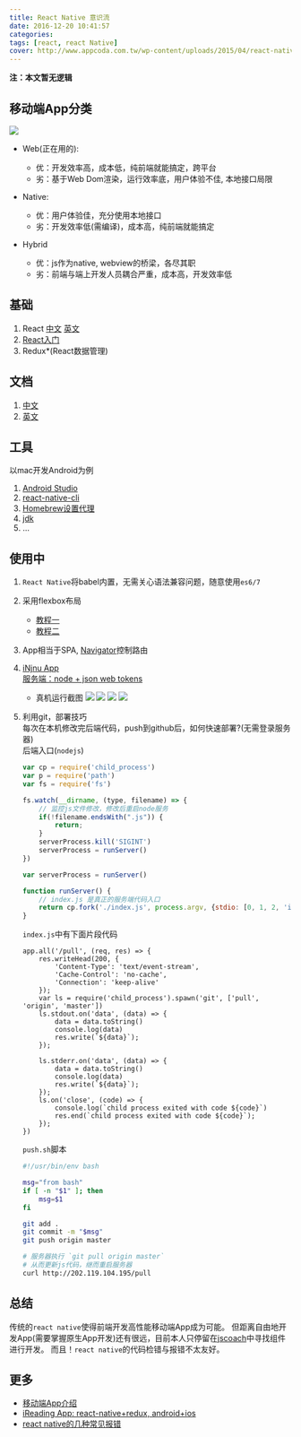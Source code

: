 ```yaml
---
title: React Native 意识流
date: 2016-12-20 10:41:57
categories:
tags: [react, react Native]
cover: http://www.appcoda.com.tw/wp-content/uploads/2015/04/react-native-1024x631.png
---
```


**注：本文暂无逻辑**

## 移动端App分类

![](http://img.blog.csdn.net/20160326162834667)

- Web(正在用的): 
    - 优：开发效率高，成本低，纯前端就能搞定，跨平台
    - 劣：基于Web Dom渲染，运行效率底，用户体验不佳, 本地接口局限

- Native:
    - 优：用户体验佳，充分使用本地接口
    - 劣：开发效率低(需编译)，成本高，纯前端就能搞定
    
- Hybrid
    - 优：js作为native, webview的桥梁，各尽其职
    - 劣：前端与端上开发人员耦合严重，成本高，开发效率低
    

## 基础

1. React  [中文](http://reactjs.cn/react/docs/getting-started-zh-CN.html)  [英文](https://facebook.github.io/react/docs/hello-world.html)
2. [React入门](http://www.ruanyifeng.com/blog/2015/03/react.html)
3. Redux*(React数据管理)

## 文档

1. [中文](https://reactnative.cn/docs/0.39/getting-started.html)
2. [英文](https://facebook.github.io/react-native/docs/getting-started.html)

## 工具

以mac开发Android为例

1. [Android Studio](https://developer.android.com/studio/install.html)
2. [react-native-cli](https://www.npmjs.com/package/react-native-cli)
3. [Homebrew设置代理](https://www.zhihu.com/question/31360766)
4. [jdk](https://gist.github.com/tomysmile/a9a7aee85ff73454bd57e198ad90e614)
5. ...

## 使用中
1. `React Native`将babel内置，无需关心语法兼容问题，随意使用`es6/7`
2. 采用flexbox布局
    - [教程一](http://www.ruanyifeng.com/blog/2015/07/flex-grammar.html)
    - [教程二](http://www.ruanyifeng.com/blog/2015/07/flex-examples.html)

3. App相当于SPA, [Navigator](https://reactnative.cn/docs/0.39/navigator.html#content)控制路由
4. [iNjnu App](https://github.com/moyuyc/injnu-app)  
    [服务端：node + json web tokens](https://github.com/moyuyc/injnu-server)
    - 真机运行截图
    ![](/upload/1480242049359.png)
    ![](/upload/1480242118446.png)
    ![](/upload/1480242036910.png)
    ![](/upload/1480242123677.png)
5. 利用git，部署技巧  
    每次在本机修改完后端代码，push到github后，如何快速部署?(无需登录服务器)  
    后端入口(`nodejs`)
    ```javascript
    var cp = require('child_process')
    var p = require('path')
    var fs = require('fs')
    
    fs.watch(__dirname, (type, filename) => {
        // 监控js文件修改，修改后重启node服务
        if(!filename.endsWith(".js")) {
            return;
        }
        serverProcess.kill('SIGINT')
        serverProcess = runServer()
    })
    
    var serverProcess = runServer()
    
    function runServer() {
        // index.js 是真正的服务端代码入口
        return cp.fork('./index.js', process.argv, {stdio: [0, 1, 2, 'ipc']})
    }
    ```
    
    `index.js`中有下面片段代码
    ```
    app.all('/pull', (req, res) => {
    	res.writeHead(200, {
    		'Content-Type': 'text/event-stream',
    		'Cache-Control': 'no-cache',
    		'Connection': 'keep-alive'
    	});
    	var ls = require('child_process').spawn('git', ['pull', 'origin', 'master'])
    	ls.stdout.on('data', (data) => {
    		data = data.toString()
    		console.log(data)
    		res.write(`${data}`);
    	});
    
    	ls.stderr.on('data', (data) => {
    		data = data.toString()
    		console.log(data)
    		res.write(`${data}`);
    	});
    	ls.on('close', (code) => {
    		console.log(`child process exited with code ${code}`)
    		res.end(`child process exited with code ${code}`);
    	});
    })
    ```
    
    `push.sh`脚本
    ```bash
    #!/usr/bin/env bash

    msg="from bash"
    if [ -n "$1" ]; then
        msg=$1
    fi
    
    git add .
    git commit -m "$msg"
    git push origin master
    
    # 服务器执行 `git pull origin master`
    # 从而更新js代码，继而重启服务器
    curl http://202.119.104.195/pull
    ```
    
## 总结

传统的`react native`使得前端开发高性能移动端App成为可能。
但距离自由地开发App(需要掌握原生App开发)还有很远，目前本人只停留在[jscoach](https://js.coach/)中寻找组件进行开发。
而且！`react native`的代码检错与报错不太友好。

## 更多

- [移动端App介绍](http://blog.csdn.net/zlts000/article/details/50987265)
- [iReading App: react-native+redux, android+ios](https://github.com/attentiveness/reading)
- [react native的几种常见报错](http://www.jianshu.com/p/7f32660359ef)